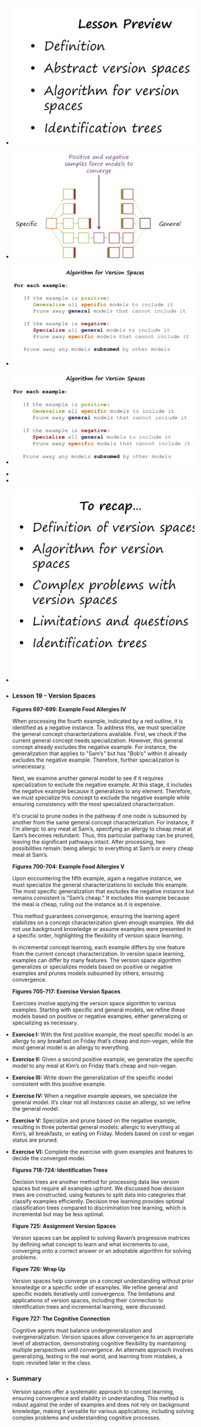 - ![image.png](../assets/image_1720388954719_0.png)
- ![image.png](../assets/image_1720389271541_0.png)
- ![image.png](../assets/image_1720390254743_0.png)
- ![image.png](../assets/image_1722111782598_0.png)
-
-
- ![image.png](../assets/image_1720391811038_0.png)
- ### Lesson 19 - Version Spaces
  
  **Figures 697-699: Example Food Allergies IV**
  
  When processing the fourth example, indicated by a red outline, it is identified as a negative instance. To address this, we must specialize the general concept characterizations available. First, we check if the current general concept needs specialization. However, this general concept already excludes the negative example. For instance, the generalization that applies to "Sam’s" but has "Bob’s" within it already excludes the negative example. Therefore, further specialization is unnecessary.
  
  Next, we examine another general model to see if it requires specialization to exclude the negative example. At this stage, it includes the negative example because it generalizes to any element. Therefore, we must specialize this concept to exclude the negative example while ensuring consistency with the most specialized characterization.
  
  It's crucial to prune nodes in the pathway if one node is subsumed by another from the same general concept characterization. For instance, if I'm allergic to any meat at Sam’s, specifying an allergy to cheap meat at Sam’s becomes redundant. Thus, this particular pathway can be pruned, leaving the significant pathways intact. After processing, two possibilities remain: being allergic to everything at Sam’s or every cheap meal at Sam’s.
  
  **Figures 700-704: Example Food Allergies V**
  
  Upon encountering the fifth example, again a negative instance, we must specialize the general characterizations to exclude this example. The most specific generalization that excludes the negative instance but remains consistent is "Sam’s cheap." It excludes this example because the meal is cheap, ruling out the instance as it is expensive.
  
  This method guarantees convergence, ensuring the learning agent stabilizes on a concept characterization given enough examples. We did not use background knowledge or assume examples were presented in a specific order, highlighting the flexibility of version space learning.
  
  In incremental concept learning, each example differs by one feature from the current concept characterization. In version space learning, examples can differ by many features. The version space algorithm generalizes or specializes models based on positive or negative examples and prunes models subsumed by others, ensuring convergence.
  
  **Figures 705-717: Exercise Version Spaces**
  
  Exercises involve applying the version space algorithm to various examples. Starting with specific and general models, we refine these models based on positive or negative examples, either generalizing or specializing as necessary.
- **Exercise I:** With the first positive example, the most specific model is an allergy to any breakfast on Friday that’s cheap and non-vegan, while the most general model is an allergy to everything.
- **Exercise II:** Given a second positive example, we generalize the specific model to any meal at Kim’s on Friday that’s cheap and non-vegan.
- **Exercise III:** Write down the generalization of the specific model consistent with this positive example.
- **Exercise IV:** When a negative example appears, we specialize the general model. It’s clear not all instances cause an allergy, so we refine the general model.
- **Exercise V:** Specialize and prune based on the negative example, resulting in three potential general models: allergic to everything at Kim’s, all breakfasts, or eating on Friday. Models based on cost or vegan status are pruned.
- **Exercise VI:** Complete the exercise with given examples and features to decide the converged model.
  
  **Figures 718-724: Identification Trees**
  
  Decision trees are another method for processing data like version spaces but require all examples upfront. We discussed how decision trees are constructed, using features to split data into categories that classify examples efficiently. Decision tree learning provides optimal classification trees compared to discrimination tree learning, which is incremental but may be less optimal.
  
  **Figure 725: Assignment Version Spaces**
  
  Version spaces can be applied to solving Raven’s progressive matrices by defining what concept to learn and what increments to use, converging onto a correct answer or an adoptable algorithm for solving problems.
  
  **Figure 726: Wrap Up**
  
  Version spaces help converge on a concept understanding without prior knowledge or a specific order of examples. We refine general and specific models iteratively until convergence. The limitations and applications of version spaces, including their connection to identification trees and incremental learning, were discussed.
  
  **Figure 727: The Cognitive Connection**
  
  Cognitive agents must balance undergeneralization and overgeneralization. Version spaces allow convergence to an appropriate level of abstraction, demonstrating cognitive flexibility by maintaining multiple perspectives until convergence. An alternate approach involves generalizing, testing in the real world, and learning from mistakes, a topic revisited later in the class.
- ### Summary
  
  Version spaces offer a systematic approach to concept learning, ensuring convergence and stability in understanding. This method is robust against the order of examples and does not rely on background knowledge, making it versatile for various applications, including solving complex problems and understanding cognitive processes.
